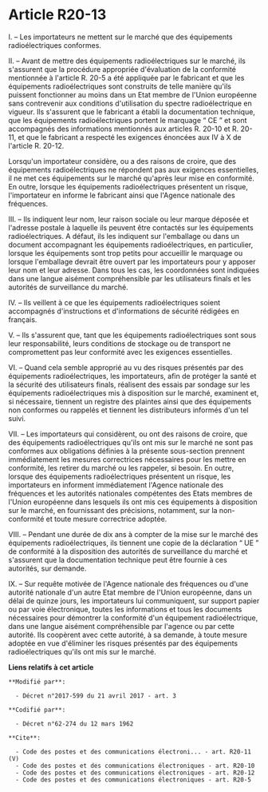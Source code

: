 # Article R20-13

I. – Les importateurs ne mettent sur le marché que des équipements radioélectriques conformes.

II. – Avant de mettre des équipements radioélectriques sur le marché, ils s'assurent que la procédure appropriée d'évaluation
de la conformité mentionnée à l'article R. 20-5 a été appliquée par le fabricant et que les équipements radioélectriques sont
construits de telle manière qu'ils puissent fonctionner au moins dans un Etat membre de l'Union européenne sans contrevenir
aux conditions d'utilisation du spectre radioélectrique en vigueur. Ils s'assurent que le fabricant a établi la documentation
technique, que les équipements radioélectriques portent le marquage “ CE ” et sont accompagnés des informations mentionnés
aux articles R. 20-10 et R. 20-11, et que le fabricant a respecté les exigences énoncées aux IV à X de l'article R. 20-12.

Lorsqu'un importateur considère, ou a des raisons de croire, que des équipements radioélectriques ne répondent pas aux
exigences essentielles, il ne met ces équipements sur le marché qu'après leur mise en conformité. En outre, lorsque les
équipements radioélectriques présentent un risque, l'importateur en informe le fabricant ainsi que l'Agence nationale des
fréquences.

III. – Ils indiquent leur nom, leur raison sociale ou leur marque déposée et l'adresse postale à laquelle ils peuvent être
contactés sur les équipements radioélectriques. A défaut, ils les indiquent sur l'emballage ou dans un document accompagnant
les équipements radioélectriques, en particulier, lorsque les équipements sont trop petits pour accueillir le marquage ou
lorsque l'emballage devrait être ouvert par les importateurs pour y apposer leur nom et leur adresse. Dans tous les cas, les
coordonnées sont indiquées dans une langue aisément compréhensible par les utilisateurs finals et les autorités de
surveillance du marché.

IV. – Ils veillent à ce que les équipements radioélectriques soient accompagnés d'instructions et d'informations de sécurité
rédigées en français.

V. – Ils s'assurent que, tant que les équipements radioélectriques sont sous leur responsabilité, leurs conditions de
stockage ou de transport ne compromettent pas leur conformité avec les exigences essentielles.

VI. – Quand cela semble approprié au vu des risques présentés par des équipements radioélectriques, les importateurs, afin de
protéger la santé et la sécurité des utilisateurs finals, réalisent des essais par sondage sur les équipements
radioélectriques mis à disposition sur le marché, examinent et, si nécessaire, tiennent un registre des plaintes ainsi que
des équipements non conformes ou rappelés et tiennent les distributeurs informés d'un tel suivi.

VII. – Les importateurs qui considèrent, ou ont des raisons de croire, que des équipements radioélectriques qu'ils ont mis
sur le marché ne sont pas conformes aux obligations définies à la présente sous-section prennent immédiatement les mesures
correctrices nécessaires pour les mettre en conformité, les retirer du marché ou les rappeler, si besoin. En outre, lorsque
des équipements radioélectriques présentent un risque, les importateurs en informent immédiatement l'Agence nationale des
fréquences et les autorités nationales compétentes des Etats membres de l'Union européenne dans lesquels ils ont mis ces
équipements à disposition sur le marché, en fournissant des précisions, notamment, sur la non-conformité et toute mesure
correctrice adoptée.

VIII. – Pendant une durée de dix ans à compter de la mise sur le marché des équipements radioélectriques, ils tiennent une
copie de la déclaration “ UE ” de conformité à la disposition des autorités de surveillance du marché et s'assurent que la
documentation technique peut être fournie à ces autorités, sur demande.

IX. – Sur requête motivée de l'Agence nationale des fréquences ou d'une autorité nationale d'un autre Etat membre de l'Union
européenne, dans un délai de quinze jours, les importateurs lui communiquent, sur support papier ou par voie électronique,
toutes les informations et tous les documents nécessaires pour démontrer la conformité d'un équipement radioélectrique, dans
une langue aisément compréhensible par l'agence ou par cette autorité. Ils coopèrent avec cette autorité, à sa demande, à
toute mesure adoptée en vue d'éliminer les risques présentés par des équipements radioélectriques qu'ils ont mis sur le
marché.

**Liens relatifs à cet article**

	**Modifié par**:

	  - Décret n°2017-599 du 21 avril 2017 - art. 3

	**Codifié par**:

	  - Décret n°62-274 du 12 mars 1962

	**Cite**:

	  - Code des postes et des communications électroni... - art. R20-11 (V)
	  - Code des postes et des communications électroniques - art. R20-10
	  - Code des postes et des communications électroniques - art. R20-12
	  - Code des postes et des communications électroniques - art. R20-5
